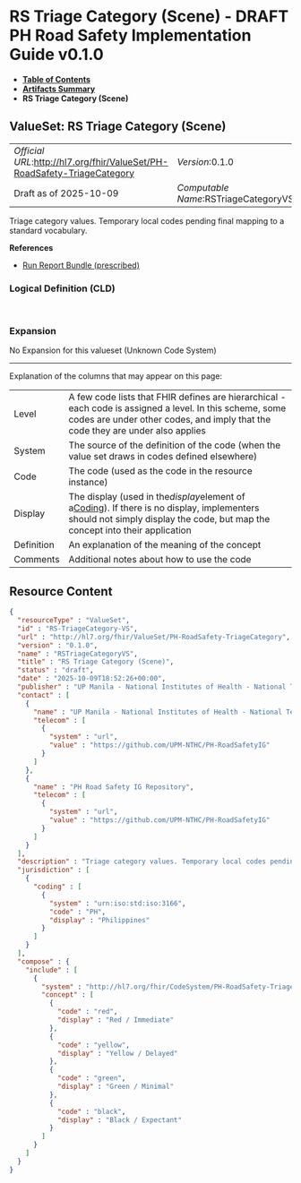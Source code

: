 # RS Triage Category (Scene) - DRAFT PH Road Safety Implementation Guide v0.1.0

* [**Table of Contents**](toc.md)
* [**Artifacts Summary**](artifacts.md)
* **RS Triage Category (Scene)**

## ValueSet: RS Triage Category (Scene) 

| | |
| :--- | :--- |
| *Official URL*:http://hl7.org/fhir/ValueSet/PH-RoadSafety-TriageCategory | *Version*:0.1.0 |
| Draft as of 2025-10-09 | *Computable Name*:RSTriageCategoryVS |

 
Triage category values. Temporary local codes pending final mapping to a standard vocabulary. 

 **References** 

* [Run Report Bundle (prescribed)](StructureDefinition-RunReportBundle.md)

### Logical Definition (CLD)

 

### Expansion

No Expansion for this valueset (Unknown Code System)

-------

 Explanation of the columns that may appear on this page: 

| | |
| :--- | :--- |
| Level | A few code lists that FHIR defines are hierarchical - each code is assigned a level. In this scheme, some codes are under other codes, and imply that the code they are under also applies |
| System | The source of the definition of the code (when the value set draws in codes defined elsewhere) |
| Code | The code (used as the code in the resource instance) |
| Display | The display (used in the*display*element of a[Coding](http://hl7.org/fhir/R4/datatypes.html#Coding)). If there is no display, implementers should not simply display the code, but map the concept into their application |
| Definition | An explanation of the meaning of the concept |
| Comments | Additional notes about how to use the code |



## Resource Content

```json
{
  "resourceType" : "ValueSet",
  "id" : "RS-TriageCategory-VS",
  "url" : "http://hl7.org/fhir/ValueSet/PH-RoadSafety-TriageCategory",
  "version" : "0.1.0",
  "name" : "RSTriageCategoryVS",
  "title" : "RS Triage Category (Scene)",
  "status" : "draft",
  "date" : "2025-10-09T18:52:26+00:00",
  "publisher" : "UP Manila - National Institutes of Health - National Telehealth Center",
  "contact" : [
    {
      "name" : "UP Manila - National Institutes of Health - National Telehealth Center",
      "telecom" : [
        {
          "system" : "url",
          "value" : "https://github.com/UPM-NTHC/PH-RoadSafetyIG"
        }
      ]
    },
    {
      "name" : "PH Road Safety IG Repository",
      "telecom" : [
        {
          "system" : "url",
          "value" : "https://github.com/UPM-NTHC/PH-RoadSafetyIG"
        }
      ]
    }
  ],
  "description" : "Triage category values. Temporary local codes pending final mapping to a standard vocabulary.",
  "jurisdiction" : [
    {
      "coding" : [
        {
          "system" : "urn:iso:std:iso:3166",
          "code" : "PH",
          "display" : "Philippines"
        }
      ]
    }
  ],
  "compose" : {
    "include" : [
      {
        "system" : "http://hl7.org/fhir/CodeSystem/PH-RoadSafety-TriageCategory",
        "concept" : [
          {
            "code" : "red",
            "display" : "Red / Immediate"
          },
          {
            "code" : "yellow",
            "display" : "Yellow / Delayed"
          },
          {
            "code" : "green",
            "display" : "Green / Minimal"
          },
          {
            "code" : "black",
            "display" : "Black / Expectant"
          }
        ]
      }
    ]
  }
}

```
